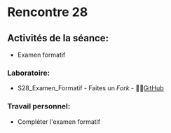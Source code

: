 # Rencontre 28

## Activités de la séance: 
- Examen formatif

### Laboratoire:
- S28_Examen_Formatif - Faites un *Fork* - 🔗‍💥[GitHub](BRISE)

### Travail personnel: 
- Compléter l'examen formatif
